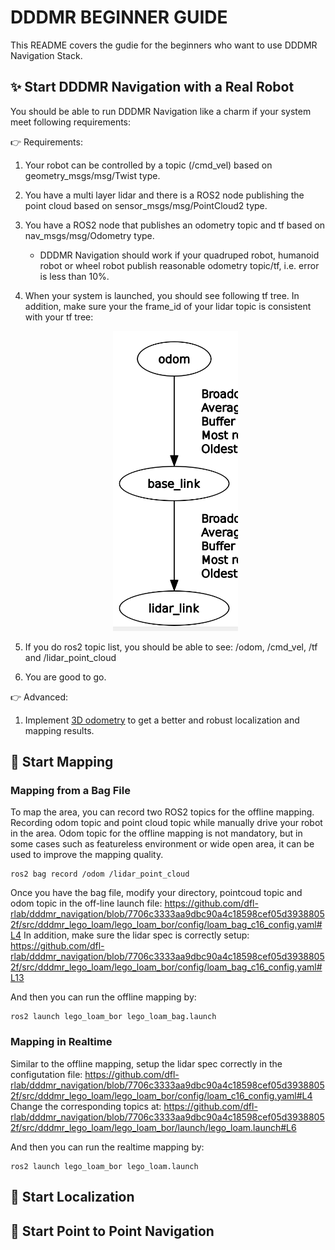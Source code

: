 # DDDMR BEGINNER GUIDE

This README covers the gudie for the beginners who want to use DDDMR Navigation Stack.

## ✨ Start DDDMR Navigation with a Real Robot
You should be able to run DDDMR Navigation like a charm if your system meet following requirements:

👉 Requirements: 
  1. Your robot can be controlled by a topic (/cmd_vel) based on geometry_msgs/msg/Twist type.
  2. You have a multi layer lidar and there is a ROS2 node publishing the point cloud based on sensor_msgs/msg/PointCloud2 type.
  3. You have a ROS2 node that publishes an odometry topic and tf based on nav_msgs/msg/Odometry type.
     
     * DDDMR Navigation should work if your quadruped robot, humanoid robot or wheel robot publish reasonable odometry topic/tf, i.e. error is less than 10%.
  5. When your system is launched, you should see following tf tree. In addition, make sure your the frame_id of your lidar topic is consistent with your tf tree:
      <p align='center'>
        <img src="https://github.com/dfl-rlab/dddmr_documentation_materials/blob/main/dddmr_beginner_guide/tf_requirement.png" width="200" height="480"/>
      </p>
  6. If you do ros2 topic list, you should be able to see: /odom, /cmd_vel, /tf and /lidar_point_cloud
  7. You are good to go.

👉 Advanced:
  1. Implement [3D odometry](https://github.com/dfl-rlab/dddmr_navigation/tree/main/src/dddmr_odom_3d) to get a better and robust localization and mapping results.

## 🚧 Start Mapping

### Mapping from a Bag File
To map the area, you can record two ROS2 topics for the offline mapping. Recording odom topic and point cloud topic while manually drive your robot in the area.
Odom topic for the offline mapping is not mandatory, but in some cases such as featureless environment or wide open area, it can be used to improve the mapping quality.

```
ros2 bag record /odom /lidar_point_cloud
```

Once you have the bag file, modify your directory, pointcoud topic and odom topic in the off-line launch file:
https://github.com/dfl-rlab/dddmr_navigation/blob/7706c3333aa9dbc90a4c18598cef05d39388052f/src/dddmr_lego_loam/lego_loam_bor/config/loam_bag_c16_config.yaml#L4
In addition, make sure the lidar spec is correctly setup:
https://github.com/dfl-rlab/dddmr_navigation/blob/7706c3333aa9dbc90a4c18598cef05d39388052f/src/dddmr_lego_loam/lego_loam_bor/config/loam_bag_c16_config.yaml#L13

And then you can run the offline mapping by:

```
ros2 launch lego_loam_bor lego_loam_bag.launch
```
### Mapping in Realtime
Similar to the offline mapping, setup the lidar spec correctly in the configutation file:
https://github.com/dfl-rlab/dddmr_navigation/blob/7706c3333aa9dbc90a4c18598cef05d39388052f/src/dddmr_lego_loam/lego_loam_bor/config/loam_c16_config.yaml#L4
Change the corresponding topics at:
https://github.com/dfl-rlab/dddmr_navigation/blob/7706c3333aa9dbc90a4c18598cef05d39388052f/src/dddmr_lego_loam/lego_loam_bor/launch/lego_loam.launch#L6

And then you can run the realtime mapping by:
```
ros2 launch lego_loam_bor lego_loam.launch
```
## 🚧 Start Localization

## 🚧 Start Point to Point Navigation
